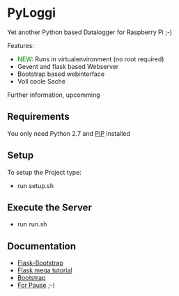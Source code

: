 # PyLoggi

Yet another Python based Datalogger for Raspberry Pi ;-)

Features:
* <span style="color:green">NEW:</span> Runs in virtualenvironment (no root required)
* Gevent and flask based Webserver
* Bootstrap based webinterface
* Voll coole Sache

Further information, upcomming

Requirements
------------
You only need Python 2.7 and [PIP](https://pip.pypa.io/en/stable/) installed

Setup
-----
To setup the Project type:
* run setup.sh

Execute the Server
------------------
* run run.sh



Documentation
-------------
* [Flask-Bootstrap](https://pythonhosted.org/Flask-Bootstrap/)
* [Flask mega tutorial](https://blog.miguelgrinberg.com/post/the-flask-mega-tutorial-part-i-hello-world)
* [Bootstrap](https://github.com/twbs/bootstrap#documentation)
* [For Pause](http://9gag.com/) ;-)
